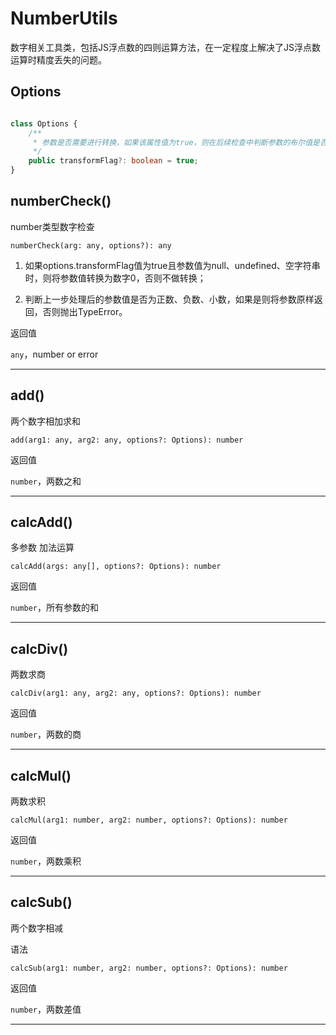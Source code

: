 # NumberUtils

数字相关工具类，包括JS浮点数的四则运算方法，在一定程度上解决了JS浮点数运算时精度丢失的问题。

## Options

```typescript

class Options {
    /**
     * 参数是否需要进行转换，如果该属性值为true，则在后续检查中判断参数的布尔值是否为false，若为false，则将其转换为数字0
     */
    public transformFlag?: boolean = true;
}

```

## numberCheck()

number类型数字检查
```
numberCheck(arg: any, options?): any
```

1. 如果options.transformFlag值为true且参数值为null、undefined、空字符串时，则将参数值转换为数字0，否则不做转换；

2. 判断上一步处理后的参数值是否为正数、负数、小数，如果是则将参数原样返回，否则抛出TypeError。

返回值

`any`，number or error

___

## add()

两个数字相加求和

```
add(arg1: any, arg2: any, options?: Options): number
```

返回值

`number`，两数之和

___

## calcAdd()

多参数 加法运算

```
calcAdd(args: any[], options?: Options): number
```

返回值

`number`，所有参数的和

___

## calcDiv()

两数求商

```
calcDiv(arg1: any, arg2: any, options?: Options): number
```

返回值

`number`，两数的商

---


## calcMul()

两数求积

```
calcMul(arg1: number, arg2: number, options?: Options): number
```

返回值

`number`，两数乘积

___

## calcSub()

两个数字相减

语法

```
calcSub(arg1: number, arg2: number, options?: Options): number
```

返回值

`number`，两数差值

___
